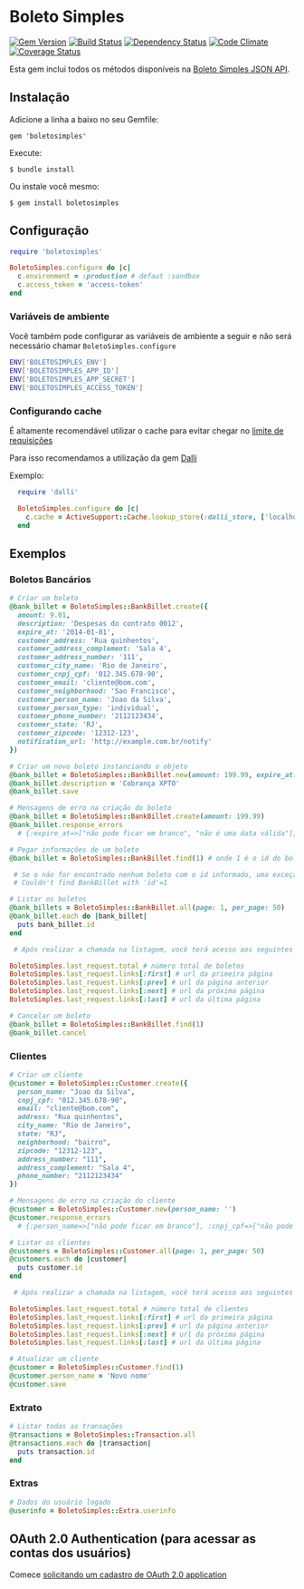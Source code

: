 # Boleto Simples

[![Gem Version](http://img.shields.io/gem/v/boletosimples.svg)][gem]
[![Build Status](http://img.shields.io/travis/BoletoSimples/boletosimples-ruby.svg)][travis]
[![Dependency Status](http://img.shields.io/gemnasium/BoletoSimples/boletosimples-ruby.svg)][gemnasium]
[![Code Climate](http://img.shields.io/codeclimate/github/BoletoSimples/boletosimples-ruby.svg)][codeclimate]
[![Coverage Status](http://img.shields.io/coveralls/BoletoSimples/boletosimples-ruby.svg)][coveralls]

[gem]: https://rubygems.org/gems/boletosimples
[travis]: http://travis-ci.org/BoletoSimples/boletosimples-ruby
[gemnasium]: https://gemnasium.com/BoletoSimples/boletosimples-ruby
[codeclimate]: https://codeclimate.com/github/BoletoSimples/boletosimples-ruby
[coveralls]: https://coveralls.io/r/BoletoSimples/boletosimples-ruby

Esta gem inclui todos os métodos disponíveis na [Boleto Simples JSON API](http://api.boletosimples.com.br).

## Instalação

Adicione a linha a baixo no seu Gemfile:

    gem 'boletosimples'

Execute:

    $ bundle install

Ou instale você mesmo:

    $ gem install boletosimples

## Configuração

```ruby
require 'boletosimples'

BoletoSimples.configure do |c|
  c.environment = :production # defaut :sandbox
  c.access_token = 'access-token'
end
```

### Variáveis de ambiente

Você também pode configurar as variáveis de ambiente a seguir e não será necessário chamar `BoletoSimples.configure`

```bash
ENV['BOLETOSIMPLES_ENV']
ENV['BOLETOSIMPLES_APP_ID']
ENV['BOLETOSIMPLES_APP_SECRET']
ENV['BOLETOSIMPLES_ACCESS_TOKEN']
```

### Configurando cache

É altamente recomendável utilizar o cache para evitar chegar no [limite de requisições](http://api.boletosimples.com.br/#limite-de-requisicoes)

Para isso recomendamos a utilização da gem [Dalli](https://github.com/mperham/dalli)

Exemplo:

```ruby
  require 'dalli'

  BoletoSimples.configure do |c|
    c.cache = ActiveSupport::Cache.lookup_store(:dalli_store, ['localhost:11211'], namespace: 'boletosimples_client', compress: true)
  end
```

## Exemplos

### Boletos Bancários

```ruby
# Criar um boleto
@bank_billet = BoletoSimples::BankBillet.create({
  amount: 9.01,
  description: 'Despesas do contrato 0012',
  expire_at: '2014-01-01',
  customer_address: 'Rua quinhentos',
  customer_address_complement: 'Sala 4',
  customer_address_number: '111',
  customer_city_name: 'Rio de Janeiro',
  customer_cnpj_cpf: '012.345.678-90',
  customer_email: 'cliente@bom.com',
  customer_neighborhood: 'Sao Francisco',
  customer_person_name: 'Joao da Silva',
  customer_person_type: 'individual',
  customer_phone_number: '2112123434',
  customer_state: 'RJ',
  customer_zipcode: '12312-123',
  notification_url: 'http://example.com.br/notify'
})

# Criar um novo boleto instanciando o objeto
@bank_billet = BoletoSimples::BankBillet.new(amount: 199.99, expire_at: '2020-01-01')
@bank_billet.description = 'Cobrança XPTO'
@bank_billet.save

# Mensagens de erro na criação do boleto
@bank_billet = BoletoSimples::BankBillet.create(amount: 199.99)
@bank_billet.response_errors
  # {:expire_at=>["não pode ficar em branco", "não é uma data válida"], :customer_person_name=>["não pode ficar em branco"], :customer_cnpj_cpf=>["não pode ficar em branco", "não é um CPNJ ou CPF válido"], :description=>["não pode ficar em branco"], :customer_zipcode=>["não pode ficar em branco"]

# Pegar informações de um boleto
@bank_billet = BoletoSimples::BankBillet.find(1) # onde 1 é o id do boleto.

 # Se o não for encontrado nenhum boleto com o id informado, uma exceção será levantada com a mensagem:
 # Couldn't find BankBillet with 'id'=1

# Listar os boletos
@bank_billets = BoletoSimples::BankBillet.all(page: 1, per_page: 50)
@bank_billet.each do |bank_billet|
  puts bank_billet.id
end

 # Após realizar a chamada na listagem, você terá acesso aos seguintes dados:

BoletoSimples.last_request.total # número total de boletos
BoletoSimples.last_request.links[:first] # url da primeira página
BoletoSimples.last_request.links[:prev] # url da página anterior
BoletoSimples.last_request.links[:next] # url da próxima página
BoletoSimples.last_request.links[:last] # url da última página

# Cancelar um boleto
@bank_billet = BoletoSimples::BankBillet.find(1)
@bank_billet.cancel

```

### Clientes

```ruby
# Criar um cliente
@customer = BoletoSimples::Customer.create({
  person_name: "Joao da Silva",
  cnpj_cpf: "012.345.678-90",
  email: "cliente@bom.com",
  address: "Rua quinhentos",
  city_name: "Rio de Janeiro",
  state: "RJ",
  neighborhood: "bairro",
  zipcode: "12312-123",
  address_number: "111",
  address_complement: "Sala 4",
  phone_number: "2112123434"
})

# Mensagens de erro na criação do cliente
@customer = BoletoSimples::Customer.new(person_name: '')
@customer.response_errors
  # {:person_name=>["não pode ficar em branco"], :cnpj_cpf=>["não pode ficar em branco"], :zipcode=>["não pode ficar em branco"]}

# Listar os clientes
@customers = BoletoSimples::Customer.all(page: 1, per_page: 50)
@customers.each do |customer|
  puts customer.id
end

 # Após realizar a chamada na listagem, você terá acesso aos seguintes dados:

BoletoSimples.last_request.total # número total de clientes
BoletoSimples.last_request.links[:first] # url da primeira página
BoletoSimples.last_request.links[:prev] # url da página anterior
BoletoSimples.last_request.links[:next] # url da próxima página
BoletoSimples.last_request.links[:last] # url da última página

# Atualizar um cliente
@customer = BoletoSimples::Customer.find(1)
@customer.person_name = 'Novo nome'
@customer.save
```

### Extrato

```ruby
# Listar todas as transações
@transactions = BoletoSimples::Transaction.all
@transactions.each do |transaction|
  puts transaction.id
end
```

### Extras

```ruby
# Dados do usuário logado
@userinfo = BoletoSimples::Extra.userinfo
```

## OAuth 2.0 Authentication (para acessar as contas dos usuários)

Comece [solicitando um cadastro de OAuth 2.0 application](http://suporte.boletosimples.com.br)

